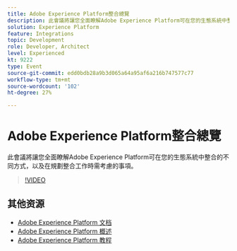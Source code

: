 ```yaml
---
title: Adobe Experience Platform整合總覽
description: 此會議將讓您全面瞭解Adobe Experience Platform可在您的生態系統中整合的不同方式，以及在規劃整合工作時需考慮的事項。
solution: Experience Platform
feature: Integrations
topic: Development
role: Developer, Architect
level: Experienced
kt: 9222
type: Event
source-git-commit: edd0bdb28a9b3d065a64a95af6a216b747577c77
workflow-type: tm+mt
source-wordcount: '102'
ht-degree: 27%

---
```


# Adobe Experience Platform整合總覽

此會議將讓您全面瞭解Adobe Experience Platform可在您的生態系統中整合的不同方式，以及在規劃整合工作時需考慮的事項。


>[!VIDEO](https://video.tv.adobe.com/v/337715/?quality=12&learn=on&hidetitle=true)

## 其他资源

- [Adobe Experience Platform 文档](https://experienceleague.adobe.com/docs/experience-platform.html)
- [Adobe Experience Platform 概述](https://experienceleague.adobe.com/docs/experience-platform/landing/home.html?lang=zh-Hans)
- [Adobe Experience Platform 教程](https://experienceleague.adobe.com/docs/platform-learn/tutorials/overview.html?lang=en)
